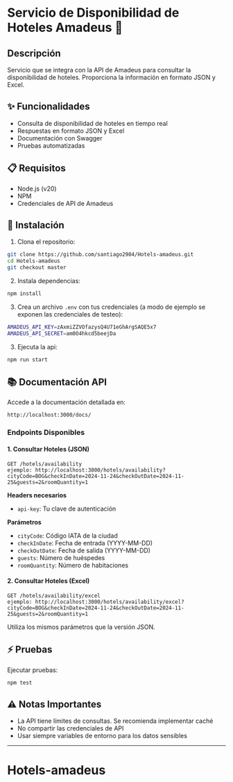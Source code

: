 # Servicio de Disponibilidad de Hoteles Amadeus 🏨

## Descripción
Servicio que se integra con la API de Amadeus para consultar la disponibilidad de hoteles. Proporciona la información en formato JSON y Excel.

## ✨ Funcionalidades
- Consulta de disponibilidad de hoteles en tiempo real
- Respuestas en formato JSON y Excel
- Documentación con Swagger
- Pruebas automatizadas

## 📋 Requisitos
- Node.js (v20)
- NPM
- Credenciales de API de Amadeus

## 🚀 Instalación

1. Clona el repositorio:
```bash
git clone https://github.com/santiago2904/Hotels-amadeus.git
cd Hotels-amadeus
git checkout master
```

2. Instala dependencias:
```bash
npm install
```

3. Crea un archivo `.env` con tus credenciales (a modo de ejemplo se exponen las credenciales de testeo):
```bash
AMADEUS_API_KEY=zAxmiZZVOfazysQ4U71eGhArgSAQE5x7
AMADEUS_API_SECRET=am0O4hkcd5beejDa
```


3. Ejecuta la api:
```bash
npm run start
```

## 📚 Documentación API

Accede a la documentación detallada en:
```
http://localhost:3000/docs/
```

### Endpoints Disponibles

#### 1. Consultar Hoteles (JSON)
```http
GET /hotels/availability
ejemplo: http://localhost:3000/hotels/availability?cityCode=BOG&checkInDate=2024-11-24&checkOutDate=2024-11-25&guests=2&roomQuantity=1
```

**Headers necesarios**
- `api-key`: Tu clave de autenticación

**Parámetros**
- `cityCode`: Código IATA de la ciudad
- `checkInDate`: Fecha de entrada (YYYY-MM-DD)
- `checkOutDate`: Fecha de salida (YYYY-MM-DD)
- `guests`: Número de huéspedes
- `roomQuantity`: Número de habitaciones

#### 2. Consultar Hoteles (Excel)
```http
GET /hotels/availability/excel
ejemplo: http://localhost:3000/hotels/availability/excel?cityCode=BOG&checkInDate=2024-11-24&checkOutDate=2024-11-25&guests=2&roomQuantity=1
```
Utiliza los mismos parámetros que la versión JSON.

## ⚡ Pruebas

Ejecutar pruebas:
```bash
npm test
```

## ⚠️ Notas Importantes
- La API tiene límites de consultas. Se recomienda implementar caché
- No compartir las credenciales de API
- Usar siempre variables de entorno para los datos sensibles

---

# Hotels-amadeus